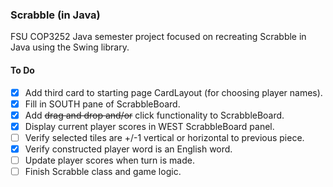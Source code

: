 ### Scrabble (in Java)
FSU COP3252 Java semester project focused on recreating Scrabble in Java using the Swing library.

#### To Do
- [X] Add third card to starting page CardLayout (for choosing player names).
- [X] Fill in SOUTH pane of ScrabbleBoard.
- [X] Add ~~drag and drop and/or~~ click functionality to ScrabbleBoard.
- [X] Display current player scores in WEST ScrabbleBoard panel.
- [ ] Verify selected tiles are +/-1 vertical or horizontal to previous piece.
- [X] Verify constructed player word is an English word.
- [ ] Update player scores when turn is made.
- [ ] Finish Scrabble class and game logic.

